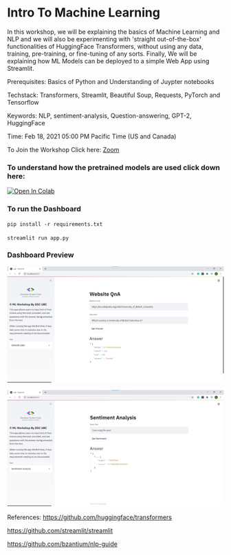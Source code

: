 # Intro To Machine Learning

In this workshop, we will be explaining the basics of Machine Learning and NLP and we will also be experimenting with 'straight out-of-the-box' functionalities of HuggingFace Transformers, without using any data, training, pre-training, or fine-tuning of any sorts. Finally, We will be explaining how ML Models can be deployed to a simple Web App using Streamlit. 

Prerequisites: Basics of Python and Understanding of Juypter notebooks

Techstack: Transformers, Streamlit, Beautiful Soup, Requests, PyTorch and Tensorflow

Keywords: NLP, sentiment-analysis, Question-answering, GPT-2, HuggingFace

Time: Feb 18, 2021 05:00 PM Pacific Time (US and Canada)

To Join the Workshop Click here: [Zoom](https://us02web.zoom.us/j/89189905104?pwd=c3RpV1pIeG5UN1pKQ1FYbi9hTGRXQT09)



### To understand how the pretrained models are used click down here:

[![Open In Colab](https://colab.research.google.com/assets/colab-badge.svg)](https://colab.research.google.com/github/ubcdsc/ML-Workshop/blob/master/WorkshopNotebook.ipynb)
 
### To run the Dashboard

```
pip install -r requirements.txt 

streamlit run app.py
```

### Dashboard Preview

![qna](images/qna.png)

![sen](images/senti.png)


References:
https://github.com/huggingface/transformers

https://github.com/streamlit/streamlit

https://github.com/bzantium/nlp-guide
